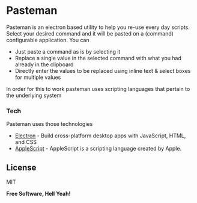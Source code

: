 # Pasteman

Pasteman is an electron based utility to help you re-use every day scripts. Select your desired command and it will be pasted on a (command) configurable application. You can

  - Just paste a command as is by selecting it
  - Replace a single value in the selected command with what you had already in the clipboard
  - Directly enter the values to be replaced using inline text & select boxes for multiple values

In order for this to work pasteman uses scripting languages that pertain to the underlying system

### Tech

Pasteman uses those technologies

* [Electron] - Build cross-platform desktop apps with JavaScript, HTML, and CSS
* [AppleScript] - AppleScript is a scripting language created by Apple.

License
----

MIT


**Free Software, Hell Yeah!**

   [Electron]: <https://www.electronjs.org/>
   [AppleScript]: <https://developer.apple.com/library/archive/documentation/AppleScript/Conceptual/AppleScriptLangGuide/introduction/ASLR_intro.html>